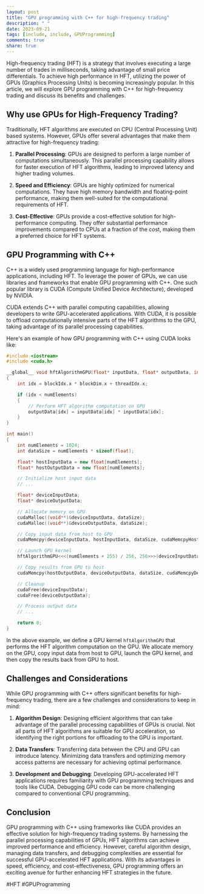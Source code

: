 ```yaml
---
layout: post
title: "GPU programming with C++ for high-frequency trading"
description: " "
date: 2023-09-21
tags: [include, include, GPUProgramming]
comments: true
share: true
---
```


High-frequency trading (HFT) is a strategy that involves executing a large number of trades in milliseconds, taking advantage of small price differentials. To achieve high performance in HFT, utilizing the power of GPUs (Graphics Processing Units) is becoming increasingly popular. In this article, we will explore GPU programming with C++ for high-frequency trading and discuss its benefits and challenges.

## Why use GPUs for High-Frequency Trading?

Traditionally, HFT algorithms are executed on CPU (Central Processing Unit) based systems. However, GPUs offer several advantages that make them attractive for high-frequency trading:

1. **Parallel Processing**: GPUs are designed to perform a large number of computations simultaneously. This parallel processing capability allows for faster execution of HFT algorithms, leading to improved latency and higher trading volumes.

2. **Speed and Efficiency**: GPUs are highly optimized for numerical computations. They have high memory bandwidth and floating-point performance, making them well-suited for the computational requirements of HFT.

3. **Cost-Effective**: GPUs provide a cost-effective solution for high-performance computing. They offer substantial performance improvements compared to CPUs at a fraction of the cost, making them a preferred choice for HFT systems.

## GPU Programming with C++

C++ is a widely used programming language for high-performance applications, including HFT. To leverage the power of GPUs, we can use libraries and frameworks that enable GPU programming with C++. One such popular library is CUDA (Compute Unified Device Architecture), developed by NVIDIA.

CUDA extends C++ with parallel computing capabilities, allowing developers to write GPU-accelerated applications. With CUDA, it is possible to offload computationally intensive parts of the HFT algorithms to the GPU, taking advantage of its parallel processing capabilities.

Here's an example of how GPU programming with C++ using CUDA looks like:

```cpp
#include <iostream>
#include <cuda.h>

__global__ void hftAlgorithmGPU(float* inputData, float* outputData, int numElements)
{
    int idx = blockIdx.x * blockDim.x + threadIdx.x;

    if (idx < numElements)
    {
        // Perform HFT algorithm computation on GPU
        outputData[idx] = inputData[idx] * inputData[idx];
    }
}

int main()
{
    int numElements = 1024;
    int dataSize = numElements * sizeof(float);

    float* hostInputData = new float[numElements];
    float* hostOutputData = new float[numElements];

    // Initialize host input data
    // ...

    float* deviceInputData;
    float* deviceOutputData;

    // Allocate memory on GPU
    cudaMalloc((void**)&deviceInputData, dataSize);
    cudaMalloc((void**)&deviceOutputData, dataSize);

    // Copy input data from host to GPU
    cudaMemcpy(deviceInputData, hostInputData, dataSize, cudaMemcpyHostToDevice);

    // Launch GPU kernel
    hftAlgorithmGPU<<<(numElements + 255) / 256, 256>>>(deviceInputData, deviceOutputData, numElements);

    // Copy results from GPU to host
    cudaMemcpy(hostOutputData, deviceOutputData, dataSize, cudaMemcpyDeviceToHost);

    // Cleanup
    cudaFree(deviceInputData);
    cudaFree(deviceOutputData);

    // Process output data
    // ...

    return 0;
}
```

In the above example, we define a GPU kernel `hftAlgorithmGPU` that performs the HFT algorithm computation on the GPU. We allocate memory on the GPU, copy input data from host to GPU, launch the GPU kernel, and then copy the results back from GPU to host.

## Challenges and Considerations

While GPU programming with C++ offers significant benefits for high-frequency trading, there are a few challenges and considerations to keep in mind:

1. **Algorithm Design**: Designing efficient algorithms that can take advantage of the parallel processing capabilities of GPUs is crucial. Not all parts of HFT algorithms are suitable for GPU acceleration, so identifying the right portions for offloading to the GPU is important.

2. **Data Transfers**: Transferring data between the CPU and GPU can introduce latency. Minimizing data transfers and optimizing memory access patterns are necessary for achieving optimal performance.

3. **Development and Debugging**: Developing GPU-accelerated HFT applications requires familiarity with GPU programming techniques and tools like CUDA. Debugging GPU code can be more challenging compared to conventional CPU programming.

## Conclusion

GPU programming with C++ using frameworks like CUDA provides an effective solution for high-frequency trading systems. By harnessing the parallel processing capabilities of GPUs, HFT algorithms can achieve improved performance and efficiency. However, careful algorithm design, managing data transfers, and debugging complexities are essential for successful GPU-accelerated HFT applications. With its advantages in speed, efficiency, and cost-effectiveness, GPU programming offers an exciting avenue for further enhancing HFT strategies in the future.

#HFT #GPUProgramming